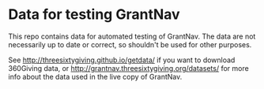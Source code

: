 # Data for testing GrantNav

This repo contains data for automated testing of GrantNav. The data are not necessarily up to date or correct, so shouldn't be used for other purposes.

See http://threesixtygiving.github.io/getdata/ if you want to download 360Giving data, or http://grantnav.threesixtygiving.org/datasets/ for more info about the data used in the live copy of GrantNav.
